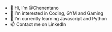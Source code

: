 - 👋 Hi, I’m @Chenentano
- 👀 I’m interested in Coding, GYM and Gaming
- 🌱 I’m currently learning Javascript and Python
- 📫 Contact me on LinkedIn 
